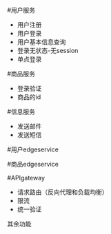 #用户服务
- 用户注册
- 用户登录
- 用户基本信息查询
- 登录无状态-无session
- 单点登录
  
#商品服务
- 登录验证
- 商品的id

#信息服务
- 发送邮件
- 发送短信

#用户edgeservice

#商品edgeservice

#APIgateway
- 请求路由（反向代理和负载均衡）
- 限流
- 统一验证


其余功能